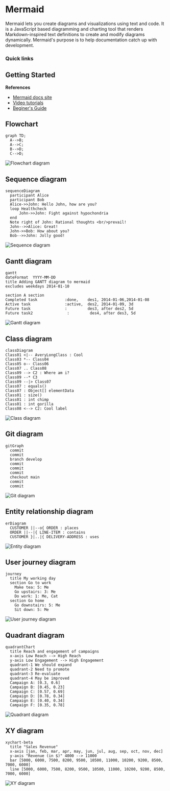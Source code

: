 # Mermaid

Mermaid lets you create diagrams and visualizations using text and code. It is a JavaScript based 
diagramming and charting tool that renders Markdown-inspired text definitions to create and modify 
diagrams dynamically. Mermaid's purpose is to help documentation catch up with development.

### Quick links

## Getting Started

**References**
* [Mermaid docs site](https://mermaid.js.org/intro/)
* [Video tutorials](https://mermaid.js.org/config/Tutorials.html)
* [Beginer's Guide](https://mermaid.js.org/intro/getting-started.html)

## Flowchart
```
graph TD;
  A-->B;
  A-->C;
  B-->D;
  C-->D;
```

![Flowchart diagram](../../../../data/images/mermaid-flowchart-diagram.png)

## Sequence diagram
```
sequenceDiagram
  participant Alice
  participant Bob
  Alice->>John: Hello John, how are you?
  loop Healthcheck
      John->>John: Fight against hypochondria
  end
  Note right of John: Rational thoughts <br/>prevail!
  John-->>Alice: Great!
  John->>Bob: How about you?
  Bob-->>John: Jolly good!
```

![Sequence diagram](../../../../data/images/mermaid-sequence-diagram.png)

## Gantt diagram
```
gantt
dateFormat  YYYY-MM-DD
title Adding GANTT diagram to mermaid
excludes weekdays 2014-01-10

section A section
Completed task            :done,    des1, 2014-01-06,2014-01-08
Active task               :active,  des2, 2014-01-09, 3d
Future task               :         des3, after des2, 5d
Future task2               :         des4, after des3, 5d
```

![Gantt diagram](../../../../data/images/mermaid-gantt-diagram.png)


## Class diagram
```
classDiagram
Class01 <|-- AveryLongClass : Cool
Class03 *-- Class04
Class05 o-- Class06
Class07 .. Class08
Class09 --> C2 : Where am i?
Class09 --* C3
Class09 --|> Class07
Class07 : equals()
Class07 : Object[] elementData
Class01 : size()
Class01 : int chimp
Class01 : int gorilla
Class08 <--> C2: Cool label
```

![Class diagram](../../../../data/images/mermaid-class-diagram.png)

## Git diagram
```
gitGraph
  commit
  commit
  branch develop
  commit
  commit
  commit
  checkout main
  commit
  commit
```

![Git diagram](../../../../data/images/mermaid-git-diagram.png)

## Entity relationship diagram
```
erDiagram
  CUSTOMER ||--o{ ORDER : places
  ORDER ||--|{ LINE-ITEM : contains
  CUSTOMER }|..|{ DELIVERY-ADDRESS : uses
```

![Entity diagram](../../../../data/images/mermaid-entity-diagram.png)

## User journey diagram
```
journey
  title My working day
  section Go to work
    Make tea: 5: Me
    Go upstairs: 3: Me
    Do work: 1: Me, Cat
  section Go home
    Go downstairs: 5: Me
    Sit down: 5: Me
```

![User journey diagram](../../../../data/images/mermaid-user-journey-diagram.png)

## Quadrant diagram
```
quadrantChart
  title Reach and engagement of campaigns
  x-axis Low Reach --> High Reach
  y-axis Low Engagement --> High Engagement
  quadrant-1 We should expand
  quadrant-2 Need to promote
  quadrant-3 Re-evaluate
  quadrant-4 May be improved
  Campaign A: [0.3, 0.6]
  Campaign B: [0.45, 0.23]
  Campaign C: [0.57, 0.69]
  Campaign D: [0.78, 0.34]
  Campaign E: [0.40, 0.34]
  Campaign F: [0.35, 0.78]
```

![Quadrant diagram](../../../../data/images/mermaid-quadrant-diagram.png)

## XY diagram
```
xychart-beta
  title "Sales Revenue"
  x-axis [jan, feb, mar, apr, may, jun, jul, aug, sep, oct, nov, dec]
  y-axis "Revenue (in $)" 4000 --> 11000
  bar [5000, 6000, 7500, 8200, 9500, 10500, 11000, 10200, 9200, 8500, 7000, 6000]
  line [5000, 6000, 7500, 8200, 9500, 10500, 11000, 10200, 9200, 8500, 7000, 6000]
```

![XY diagram](../../../../data/images/mermaid-xy-diagram.png)

<!-- 
vim: ts=2:sw=2:sts=2
-->
